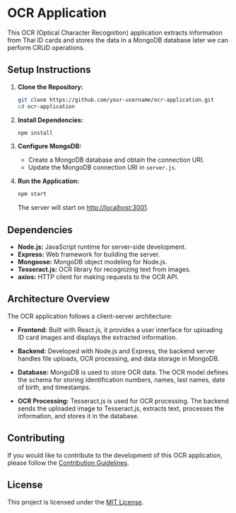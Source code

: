 # OCR Application

This OCR (Optical Character Recognition) application extracts information from Thai ID cards and stores the data in a MongoDB database later we can perform CRUD operations.

## Setup Instructions

1. **Clone the Repository:**

    ```bash
    git clone https://github.com/your-username/ocr-application.git
    cd ocr-application
    ```

2. **Install Dependencies:**

    ```bash
    npm install
    ```

3. **Configure MongoDB:**

    - Create a MongoDB database and obtain the connection URI.
    - Update the MongoDB connection URI in `server.js`.

4. **Run the Application:**

    ```bash
    npm start
    ```

    The server will start on [http://localhost:3001](http://localhost:3001).

## Dependencies

- **Node.js:** JavaScript runtime for server-side development.
- **Express:** Web framework for building the server.
- **Mongoose:** MongoDB object modeling for Node.js.
- **Tesseract.js:** OCR library for recognizing text from images.
- **axios:** HTTP client for making requests to the OCR API.

## Architecture Overview

The OCR application follows a client-server architecture:

- **Frontend:** Built with React.js, it provides a user interface for uploading ID card images and displays the extracted information.
  
- **Backend:** Developed with Node.js and Express, the backend server handles file uploads, OCR processing, and data storage in MongoDB.

- **Database:** MongoDB is used to store OCR data. The OCR model defines the schema for storing identification numbers, names, last names, date of birth, and timestamps.

- **OCR Processing:** Tesseract.js is used for OCR processing. The backend sends the uploaded image to Tesseract.js, extracts text, processes the information, and stores it in the database.

## Contributing

If you would like to contribute to the development of this OCR application, please follow the [Contribution Guidelines](CONTRIBUTING.md).

## License

This project is licensed under the [MIT License](LICENSE).



